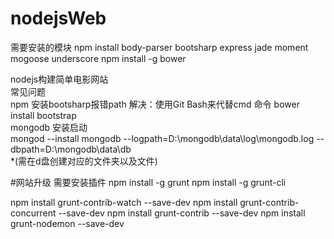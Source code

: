 # nodejsWeb

需要安装的模块
npm install body-parser bootsharp express jade moment mogoose underscore
npm install -g bower

nodejs构建简单电影网站<br/>
常见问题<br/>
npm 安装bootsharp报错path 解决：使用Git Bash来代替cmd 命令 bower install bootstrap<br/>
mongodb 安装启动<br/>
mongod --install mongodb --logpath=D:\mongodb\data\log\mongodb.log --dbpath=D:\mongodb\data\db<br/>
*(需在d盘创建对应的文件夹以及文件)

#网站升级
需要安装插件
npm install -g grunt
npm install -g grunt-cli

npm install grunt-contrib-watch --save-dev
npm install grunt-contrib-concurrent --save-dev
npm install grunt-contrib --save-dev
npm install grunt-nodemon --save-dev

